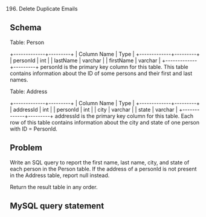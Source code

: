 196. Delete Duplicate Emails

## Schema

Table: Person

+-------------+---------+
| Column Name | Type    |
+-------------+---------+
| personId    | int     |
| lastName    | varchar |
| firstName   | varchar |
+-------------+---------+
personId is the primary key column for this table.
This table contains information about the ID of some persons and their first and last names.
 

Table: Address

+-------------+---------+
| Column Name | Type    |
+-------------+---------+
| addressId   | int     |
| personId    | int     |
| city        | varchar |
| state       | varchar |
+-------------+---------+
addressId is the primary key column for this table.
Each row of this table contains information about the city and state of one person with ID = PersonId.

## Problem
Write an SQL query to report the first name, last name, city, and state of each person in the Person table. If the address of a personId is not present in the Address table, report null instead.

Return the result table in any order.

## MySQL query statement

